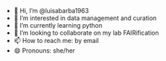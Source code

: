 - 👋 Hi, I’m @luisabarba1963
- 👀 I’m interested in data management and curation
- 🌱 I’m currently learning python
- 💞️ I’m looking to collaborate on my lab FAIRification
- 📫 How to reach me: by email
- 😄 Pronouns: she/her

<!---
luisabarba1963/luisabarba1963 is a ✨ special ✨ repository because its `README.md` (this file) appears on your GitHub profile.
You can click the Preview link to take a look at your changes.
--->
